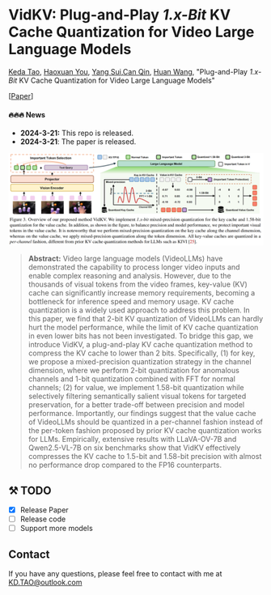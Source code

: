 
# VidKV: Plug-and-Play _1.x-Bit_ KV Cache Quantization for Video Large Language Models

[Keda Tao](), [Haoxuan You](https://hxyou.github.io/), [Yang Sui](https://eclipsess.github.io/yangsui.github.io/),[Can Qin](https://canqin.tech/), [Huan Wang](https://huanwang.tech/), "Plug-and-Play _1.x-Bit_ KV Cache Quantization for Video Large Language Models"

[[Paper](https://arxiv.org/abs/2503.16257)]

#### 🔥🔥🔥 News

- **2024-3-21:** This repo is released.
- **2024-3-21**: The paper is released.

![overview](figures/method.png)


> **Abstract:** Video large language models (VideoLLMs) have demonstrated the capability to process longer video inputs and enable complex reasoning and analysis. However, due to the thousands of visual tokens from the video frames, key-value (KV) cache can significantly increase memory requirements, becoming a bottleneck for inference speed and memory usage. KV cache quantization is a widely used approach to address this problem. In this paper, we find that 2-bit KV quantization of VideoLLMs can hardly hurt the model performance, while the limit of KV cache quantization in even lower bits has not been investigated. To bridge this gap, we introduce VidKV, a plug-and-play KV cache quantization method to compress the KV cache to lower than 2 bits. Specifically, (1) for key, we propose a mixed-precision quantization strategy in the channel dimension, where we perform 2-bit quantization for anomalous channels and 1-bit quantization combined with FFT for normal channels; (2) for value, we implement 1.58-bit quantization while selectively filtering semantically salient visual tokens for targeted preservation, for a better trade-off between precision and model performance. Importantly, our findings suggest that the value cache of VideoLLMs should be quantized in a per-channel fashion instead of the per-token fashion proposed by prior KV cache quantization works for LLMs. Empirically, extensive results with LLaVA-OV-7B and Qwen2.5-VL-7B on six benchmarks show that VidKV effectively compresses the KV cache to 1.5-bit and 1.58-bit precision with almost no performance drop compared to the FP16 counterparts.
> 

## ⚒️ TODO

* [x] Release Paper 
* [ ] Release code 
* [ ] Support more models

## Contact

If you have any questions, please feel free to contact with me at KD.TAO@outlook.com
